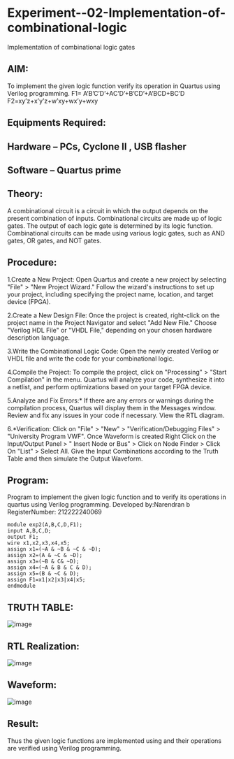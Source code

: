 # Experiment--02-Implementation-of-combinational-logic
Implementation of combinational logic gates
 
## AIM:
To implement the given logic function verify its operation in Quartus using Verilog programming.
 F1= A’B’C’D’+AC’D’+B’CD’+A’BCD+BC’D
F2=xy’z+x’y’z+w’xy+wx’y+wxy
 
 
 
## Equipments Required:
## Hardware – PCs, Cyclone II , USB flasher
## Software – Quartus prime


## Theory:

 A combinational circuit is a circuit in which the output depends on the present combination of inputs. Combinational circuits are made up of logic gates. The output of each logic gate is determined by its logic function. Combinational circuits can be made using various logic gates, such as AND gates, OR gates, and NOT gates.


## Procedure:
1.Create a New Project: Open Quartus and create a new project by selecting "File" > "New Project Wizard." Follow the wizard's instructions to set up your project, including specifying the project name, location, and target device (FPGA).

2.Create a New Design File: Once the project is created, right-click on the project name in the Project Navigator and select "Add New File." Choose "Verilog HDL File" or "VHDL File," depending on your chosen hardware description language.

3.Write the Combinational Logic Code: Open the newly created Verilog or VHDL file and write the code for your combinational logic.

4.Compile the Project: To compile the project, click on "Processing" > "Start Compilation" in the menu. Quartus will analyze your code, synthesize it into a netlist, and perform optimizations based on your target FPGA device.

5.Analyze and Fix Errors:* If there are any errors or warnings during the compilation process, Quartus will display them in the Messages window. Review and fix any issues in your code if necessary. View the RTL diagram.

6.*Verification: Click on "File" > "New" > "Verification/Debugging Files" > "University Program VWF". Once Waveform is created Right Click on the Input/Output Panel > " Insert Node or Bus" > Click on Node Finder > Click On "List" > Select All. Give the Input Combinations according to the Truth Table amd then simulate the Output Waveform.
## Program:

Program to implement the given logic function and to verify its operations in quartus using Verilog programming.
Developed by:Narendran b 
RegisterNumber: 212222240069
```
module exp2(A,B,C,D,F1);
input A,B,C,D;
output F1;
wire x1,x2,x3,x4,x5;
assign x1=(~A & ~B & ~C & ~D);
assign x2=(A & ~C & ~D);
assign x3=(~B & C& ~D);
assign x4=(~A & B & C & D);
assign x5=(B & ~C & D);
assign F1=x1|x2|x3|x4|x5;
endmodule
```
## TRUTH TABLE:
![image](https://github.com/naren2704/Experiment--02-Implementation-of-combinational-logic-/assets/118706984/984b7670-5713-458d-ae03-0ea74a39d08a)
## RTL Realization:
![image](https://github.com/naren2704/Experiment--02-Implementation-of-combinational-logic-/assets/118706984/af03c700-4288-4ca9-84c8-303580737654)
## Waveform:
![image](https://github.com/naren2704/Experiment--02-Implementation-of-combinational-logic-/assets/118706984/138f8a13-a4e2-42a7-9486-722e81a5c3a1)


## Result:
Thus the given logic functions are implemented using  and their operations are verified using Verilog programming.
